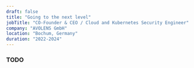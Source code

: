 ```yaml
---
draft: false
title: "Going to the next level"
jobTitle: "CO-Founder & CEO / Cloud and Kubernetes Security Engineer"
company: "AVOLENS GmbH"
location: "Bochum, Germany"
duration: "2022-2024"
---
```


### TODO

